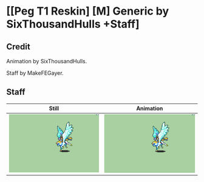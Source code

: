# [\[Peg T1 Reskin\] \[M\] Generic by SixThousandHulls +Staff]

## Credit

Animation by SixThousandHulls.

Staff by MakeFEGayer.

## Staff

| Still | Animation |
| :---: | :-------: |
| ![Staff still](./Staff_000.png) | ![Staff animation](./Staff.gif) |
